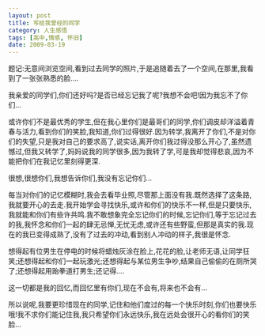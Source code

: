 ```yaml
---
layout: post
title: 写给我曾经的同学
category: 人生感悟 
tags: [高中,情感, 怀旧]
date: 2009-03-19
---
```

题记:无意间浏览空间,看到过去同学的照片,于是追随着去了一个空间,在那里,我看到了一张张熟悉的脸....
<!-- more -->

我亲爱的同学们,你们还好吗?是否已经忘记我了呢?我想不会吧!因为我忘不了你们...

或许你们不是最优秀的学生,但在我心里你们是最哥们的同学,你们调皮却洋溢着青春与活力,看到你们的笑脸,我知道,你们过得很好.因为转学,我离开了你们,不是对你们的失望,只是我对自己的要求高了,说实话,离开你们我过得没那么开心了,虽然遗憾过,但我又转学了,妈妈说我的同学很多,因为我转了学,可是我却觉得悲哀,因为不能把你们在我记忆里刻得更深.

很想,很想你们,我想告诉你们,我没有忘记你们...

每当对你们的记忆模糊时,我会去看毕业照,尽管那上面没有我.既然选择了这条路,我就要开心的去走.我开始学会寻找快乐,或许和你们的快乐不一样,但是只要快乐,我就能和你们有些许共鸣.我不敢想象完全忘记你们的时候,忘记你们,等于忘记过去的我,我怀念和你们一起的肆无忌惮,无忧无虑,或许还有些野蛮,但那是真实的我.现在的我已变得成熟了,没有了过去的冲动,看到别人冲动的样子,我很是怀念.

想得起有位男生在停电的时候将蜡烛灰涂在脸上,花花的脸,让老师无语,让同学狂笑;还想得起和你们一起玩激光;还想得起与某位男生争吵,结果自己偷偷的在厕所哭了;还想得起用跆拳道打男生;还记得....

这一切都是我的回忆,而回忆里有你们,现在不会有,将来也不会有...

所以说呢,我要更珍惜现在的同学,记住和他们度过的每一个快乐时刻,你们也要快乐哦!我不求你们能记住我,我只希望你们永远快乐,我在远处会很开心的看你们的笑脸...